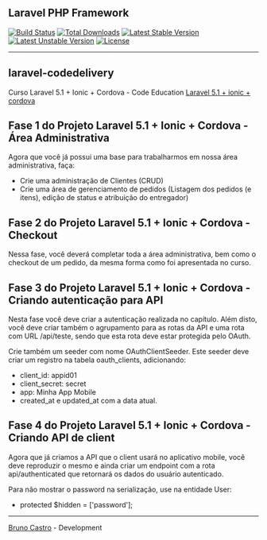 ## Laravel PHP Framework

[![Build Status](https://travis-ci.org/laravel/framework.svg)](https://travis-ci.org/laravel/framework)
[![Total Downloads](https://poser.pugx.org/laravel/framework/d/total.svg)](https://packagist.org/packages/laravel/framework)
[![Latest Stable Version](https://poser.pugx.org/laravel/framework/v/stable.svg)](https://packagist.org/packages/laravel/framework)
[![Latest Unstable Version](https://poser.pugx.org/laravel/framework/v/unstable.svg)](https://packagist.org/packages/laravel/framework)
[![License](https://poser.pugx.org/laravel/framework/license.svg)](https://packagist.org/packages/laravel/framework)

<hr>

## laravel-codedelivery
Curso Laravel 5.1 + Ionic + Cordova - Code Education [Laravel 5.1 + ionic + cordova](http://sites.code.education/laravel-ionic-cordova/)

## Fase 1 do Projeto Laravel 5.1 + Ionic + Cordova - Área Administrativa

Agora que você já possui uma base para trabalharmos em nossa área administrativa, faça:

- Crie uma administração de Clientes (CRUD)
- Crie uma área de gerenciamento de pedidos (Listagem dos pedidos (e itens), edição de status e atribuição do entregador)

## Fase 2 do Projeto Laravel 5.1 + Ionic + Cordova - Checkout

Nessa fase, você deverá completar toda a área administrativa, bem como o checkout de um pedido, da mesma forma como foi apresentada no curso.

## Fase 3 do Projeto Laravel 5.1 + Ionic + Cordova - Criando autenticação para API

Nesta fase você deve criar a autenticação realizada no capítulo. Além disto, você deve criar também o agrupamento para as rotas da API e uma rota com URL /api/teste, sendo que esta rota deve estar protegida pelo OAuth.

Crie também um seeder com nome OAuthClientSeeder. Este seeder deve criar um registro na tabela oauth_clients, adicionando:

* client_id: appid01
* client_secret: secret
* app: Minha App Mobile
* created_at e updated_at com a data atual.

## Fase 4 do Projeto Laravel 5.1 + Ionic + Cordova - Criando API de client

Agora que já criamos a API que o client usará no aplicativo mobile, você deve reproduzir o mesmo e ainda criar um endpoint com a rota api/authenticated que retornará os dados do usuário autenticado.

Para não mostrar o password na serialização, use na entidade User:

* protected $hidden = ['password'];



------------------------------------------------------------------------------------------
[Bruno Castro](http://www.bhzautomacao.com.br) - Development
